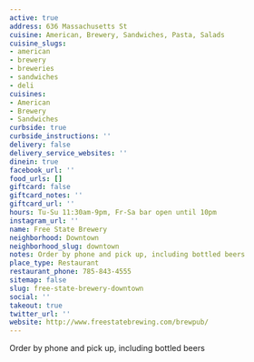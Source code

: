 ```yaml
---
active: true
address: 636 Massachusetts St
cuisine: American, Brewery, Sandwiches, Pasta, Salads
cuisine_slugs:
- american
- brewery
- breweries
- sandwiches
- deli
cuisines:
- American
- Brewery
- Sandwiches
curbside: true
curbside_instructions: ''
delivery: false
delivery_service_websites: ''
dinein: true
facebook_url: ''
food_urls: []
giftcard: false
giftcard_notes: ''
giftcard_url: ''
hours: Tu-Su 11:30am-9pm, Fr-Sa bar open until 10pm
instagram_url: ''
name: Free State Brewery
neighborhood: Downtown
neighborhood_slug: downtown
notes: Order by phone and pick up, including bottled beers
place_type: Restaurant
restaurant_phone: 785-843-4555
sitemap: false
slug: free-state-brewery-downtown
social: ''
takeout: true
twitter_url: ''
website: http://www.freestatebrewing.com/brewpub/
---
```


Order by phone and pick up, including bottled beers